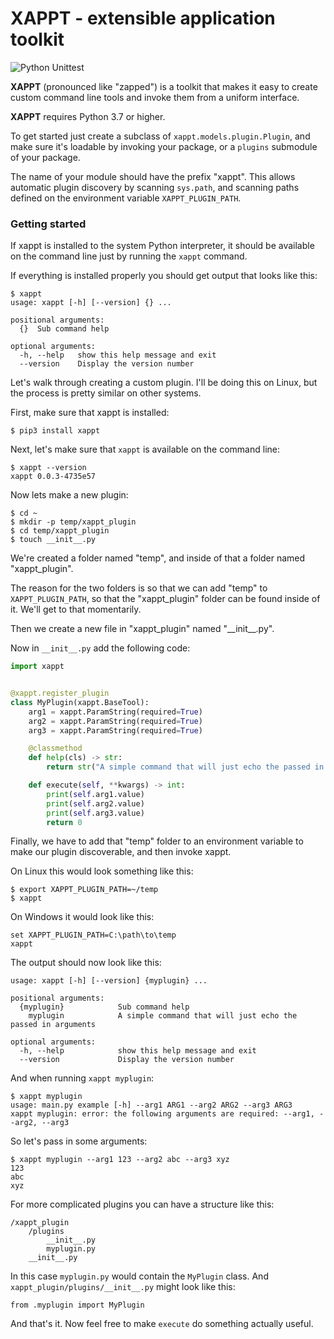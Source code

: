 # XAPPT - extensible application toolkit

![Python Unittest](https://github.com/cmontesano/xappt/workflows/Python%20Unittest/badge.svg)

**XAPPT** (pronounced like "zapped") is a toolkit that makes it easy to create  custom command line tools and invoke them from a uniform interface.

**XAPPT** requires Python 3.7 or higher.

To get started just create a subclass of `xappt.models.plugin.Plugin`, and make sure it's loadable by invoking your package, or a `plugins` submodule of your package. 

The name of your module should have the prefix "xappt". This allows automatic plugin discovery by scanning `sys.path`, and scanning paths defined on the environment variable `XAPPT_PLUGIN_PATH`.

### Getting started

If xappt is installed to the system Python interpreter, it should be available on the command line just by running the `xappt` command.

If everything is installed properly you should get output that looks like this:

```
$ xappt
usage: xappt [-h] [--version] {} ...

positional arguments:
  {}  Sub command help

optional arguments:
  -h, --help   show this help message and exit
  --version    Display the version number
```

Let's walk through creating a custom plugin. I'll be doing this on Linux, but the process is pretty similar on other systems.

First, make sure that xappt is installed:

    $ pip3 install xappt

Next, let's make sure that `xappt` is available on the command line:

```
$ xappt --version
xappt 0.0.3-4735e57
```

Now lets make a new plugin:

```
$ cd ~
$ mkdir -p temp/xappt_plugin
$ cd temp/xappt_plugin
$ touch __init__.py
```

We're created a folder named "temp", and inside of that a folder named "xappt_plugin". 

The reason for the two folders is so that we can add "temp" to `XAPPT_PLUGIN_PATH`, so that the "xappt_plugin" folder can be found inside of it. We'll get to that momentarily.

Then we create a new file in "xappt_plugin" named "\_\_init\_\_.py".

Now in `__init__.py` add the following code:

```python
import xappt


@xappt.register_plugin
class MyPlugin(xappt.BaseTool):
    arg1 = xappt.ParamString(required=True)
    arg2 = xappt.ParamString(required=True)
    arg3 = xappt.ParamString(required=True)

    @classmethod
    def help(cls) -> str:
        return str("A simple command that will just echo the passed in arguments")

    def execute(self, **kwargs) -> int:
        print(self.arg1.value)
        print(self.arg2.value)
        print(self.arg3.value)
        return 0
```

Finally, we have to add that "temp" folder to an environment variable to make our plugin discoverable, and then invoke xappt.

On Linux this would look something like this:

```
$ export XAPPT_PLUGIN_PATH=~/temp
$ xappt
```

On Windows it would look like this:

```
set XAPPT_PLUGIN_PATH=C:\path\to\temp
xappt
```

The output should now look like this:

```
usage: xappt [-h] [--version] {myplugin} ...

positional arguments:
  {myplugin}            Sub command help
    myplugin            A simple command that will just echo the passed in arguments

optional arguments:
  -h, --help            show this help message and exit
  --version             Display the version number
```

And when running `xappt myplugin`:

```
$ xappt myplugin
usage: main.py example [-h] --arg1 ARG1 --arg2 ARG2 --arg3 ARG3
xappt myplugin: error: the following arguments are required: --arg1, --arg2, --arg3
```

So let's pass in some arguments:

```
$ xappt myplugin --arg1 123 --arg2 abc --arg3 xyz
123
abc
xyz
```

For more complicated plugins you can have a structure like this:

```
/xappt_plugin
    /plugins
        __init__.py
        myplugin.py
    __init__.py
```

In this case `myplugin.py` would contain the `MyPlugin` class. And `xappt_plugin/plugins/__init__.py` might look like this:

```
from .myplugin import MyPlugin
```

And that's it. Now feel free to make `execute` do something actually useful.
